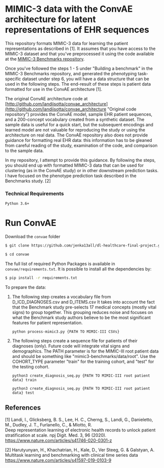 # MIMIC-3 data with the ConvAE architecture for latent representations of EHR sequences

This repository formats MIMIC-3 data for learning the patient representations as described in [1].
It assumes that you have access to the MIMIC-3 dataset and that you've preprocessed it using the code
available at the [MIMIC-3 Benchmarks repository](https://github.com/YerevaNN/mimic3-benchmarks).

Once you've followed the steps 1 - 5 under "Building a benchmark" in the MIMIC-3 Benchmarks repository, 
and generated the phenotyping task-specific dataset under step 6, you will have a data structure 
that can be used in the following steps. The end-result of these steps is patient data formatted for use in
the ConvAE architecture [1].

The original ConvAE architecture code at [http://github.com/landiisotta/convae_architecture](http://github.com/landiisotta/convae_architecture "Original code repository")
provides the ConvAE model, sample EHR patient sequences, and a 200-concept vocabulary created 
from a synthetic dataset. The sample data is useful for a quick start, but the subsequent encodings and
learned model are not valuable for reproducing the study or using the architecture on real data. 
The ConvAE repository also does not provide guidance for formatting real EHR data: this information has to
be gleaned from careful reading of the study, examination of the code, and comparison to the sample data.

In my repository, I attempt to provide this guidance. By following the steps, you should end up with formatted
MIMIC-3 data that can be used for clustering (as in the ConvAE study) or in other downstream prediction tasks. 
I have focused on the phenotype prediction task described in the Benchmarks study. [2]

### Technical Requirements

```
Python 3.6+

```

# Run ConvAE
Download the `convae` folder

```bash
$ git clone https://github.com/jenka13all/dl-healthcare-final-project.git

$ cd convae
```

The full list of required Python Packages is available in `convae/requirements.txt`. It is possible
to install all the dependencies by:

```bash
$ pip install -r requirements.txt 
```

To prepare the data:

1. The following step creates a vocabulary file from D_ICD_DIAGNOSES.csv and D_ITEMS.csv It takes into account
   the fact that the Benchmark study pre-selects 17 medical concepts (mostly vital signs) to group together.
   This grouping reduces noise and focuses on what the Benchmark study authors believe to be the most significant
   features for patient representation.
   
       python process-mimic3.py {PATH TO MIMIC-III CSVs}

2. The following steps create a sequence file for patients of their diagnoses (only). Future code will integrate vital signs 
   and demographics. The PATH parameter is for the MIMIC-III root patient data and should be something like 
   "mimic3-benchmarks/data/root". Use the COHORT_TYPE parameter "train" for the training cohort, and "test" for the
   testing cohort.

       python3 create_diagnosis_seq.py {PATH TO MIMIC-III root patient data} train

       python3 create_diagnosis_seq.py {PATH TO MIMIC-III root patient data} test


## References

[1] Landi, I., Glicksberg, B. S., Lee, H. C., Cherng, S., Landi, G., Danieletto, M., Dudley, J. T., Furlanello, C., & Miotto, R. 
<br>Deep representation learning of electronic health records to unlock patient stratification at scale. npj Digit. Med. 3, 96 (2020).
<br>https://www.nature.com/articles/s41746-020-0301-z


[2] Harutyunyan, H., Khachatrian, H., Kale, D., Ver Steeg, G. & Galstyan, A. 
<br>Multitask learning and benchmarking with clinical time series data
<br>https://www.nature.com/articles/s41597-019-0103-9

